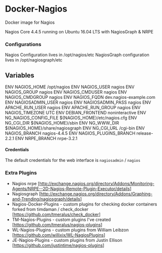 # Docker-Nagios

Docker image for Nagios

Nagios Core 4.4.5 running on Ubuntu 16.04 LTS with NagiosGraph & NRPE

### Configurations
Nagios Configuration lives in /opt/nagios/etc
NagiosGraph configuration lives in /opt/nagiosgraph/etc

## Variables
ENV NAGIOS_HOME            /opt/nagios
ENV NAGIOS_USER            nagios
ENV NAGIOS_GROUP           nagios
ENV NAGIOS_CMDUSER         nagios
ENV NAGIOS_CMDGROUP        nagios
ENV NAGIOS_FQDN            dev.nagios-example.com
ENV NAGIOSADMIN_USER       nagios
ENV NAGIOSADMIN_PASS       nagios
ENV APACHE_RUN_USER        nagios
ENV APACHE_RUN_GROUP       nagios
ENV NAGIOS_TIMEZONE        UTC
ENV DEBIAN_FRONTEND        noninteractive
ENV NG_NAGIOS_CONFIG_FILE  ${NAGIOS_HOME}/etc/nagios.cfg
ENV NG_CGI_DIR             ${NAGIOS_HOME}/sbin
ENV NG_WWW_DIR             ${NAGIOS_HOME}/share/nagiosgraph
ENV NG_CGI_URL             /cgi-bin
ENV NAGIOS_BRANCH          nagios-4.4.5
ENV NAGIOS_PLUGINS_BRANCH  release-2.2.1
ENV NRPE_BRANCH            nrpe-3.2.1
#### Credentials

The default credentials for the web interface is `nagiosadmin` / `nagios`

### Extra Plugins

* Nagios nrpe [<http://exchange.nagios.org/directory/Addons/Monitoring-Agents/NRPE--2D-Nagios-Remote-Plugin-Executor/details>]
* Nagiosgraph [<http://exchange.nagios.org/directory/Addons/Graphing-and-Trending/nagiosgraph/details>]
* Nagios-Docker-Plugins -  custom plugins for checking docker containers forked from  timdaman /
check_docker   [<https://github.com/tmeralus/check_docker>]
* TM-Nagios-Plugins -  custom plugins I've created [<https://github.com/tmeralus/nagios-plugins>]
* WL-Nagios-Plugins -  custom plugins from William Leibzon [<https://github.com/willixix/WL-NagiosPlugins>]
* JE-Nagios-Plugins -  custom plugins from Justin Ellison [<https://github.com/justintime/nagios-plugins>]
